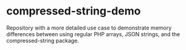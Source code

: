# compressed-string-demo
Repository with a more detailed use case to demonstrate memory differences between using regular PHP arrays, JSON strings, and the compressed-string package.
